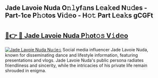 ## Jade Lavoie Nuda O𝚗𝚕yf𝚊ns L𝚎a𝚔ed N𝚞𝚍es - Part-1ce P𝚑𝚘tos Vi𝚍𝚎o - H𝚘𝚝 Part L𝚎a𝚔s gCGFt

# <h2><a href="http://kf62f4.oniu.top/?m=Jade+Lavoie+Nuda">🔗👉 🔴 Jade Lavoie Nuda P𝚑ot𝚘𝚜 V𝚒d𝚎o</a></h2>

[![Jade Lavoie Nuda Nu𝚍e𝚜](https://i.imgur.com/0qMVB7G.gif)](http://kf62f4.oniu.top/?m=Jade+Lavoie+Nuda)
Social media influencer Jade Lavoie Nuda, known for disseminating dance and lifestyle information, featuring presentations and vlogs. Jade Lavoie Nuda's public persona radiates friendliness and sincerity, while the intricacies of his private life remain shrouded in enigma.  

